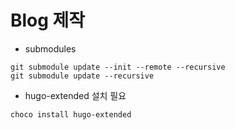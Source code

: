 # Blog 제작
- submodules
```
git submodule update --init --remote --recursive
git submodule update --recursive

```

- hugo-extended 설치 필요

```
choco install hugo-extended
```
